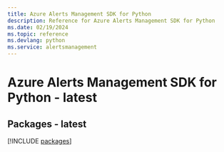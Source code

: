 ```yaml
---
title: Azure Alerts Management SDK for Python
description: Reference for Azure Alerts Management SDK for Python
ms.date: 02/19/2024
ms.topic: reference
ms.devlang: python
ms.service: alertsmanagement
---
```

# Azure Alerts Management SDK for Python - latest
## Packages - latest
[!INCLUDE [packages](alerts-management-index.md)]